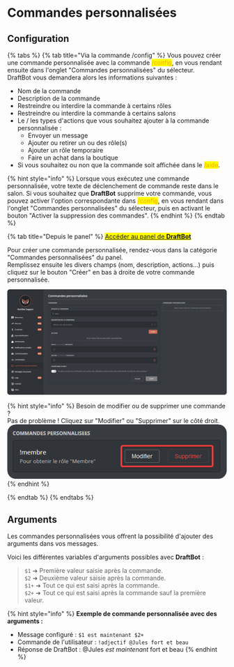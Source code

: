 # Commandes personnalisées

## Configuration

<!-- Depuis Discord -->
{% tabs %}
{% tab title="Via la commande /config" %}
Vous pouvez créer une commande personnalisée avec la commande <mark style="color:orange;">/config</mark>, en vous rendant ensuite dans l'onglet "Commandes personnalisées" du sélecteur.\
DraftBot vous demandera alors les informations suivantes :

* Nom de la commande
* Description de la commande
* Restreindre ou interdire la commande à certains rôles
* Restreindre ou interdire la commande à certains salons
* Le / les types d'actions que vous souhaitez ajouter à la commande personnalisée :
  * Envoyer un message
  * Ajouter ou retirer un ou des rôle(s)
  * Ajouter un rôle temporaire
  * Faire un achat dans la boutique
* Si vous souhaitez ou non que la commande soit affichée dans le <mark style="color:orange;">/aide</mark>.

{% hint style="info" %}
Lorsque vous exécutez une commande personnalisée, votre texte de déclenchement de commande reste dans le salon. Si vous souhaitez que **DraftBot** supprime votre commande, vous pouvez activer l'option correspondante dans <mark style="color:orange;">/config</mark>, en vous rendant dans l'onglet "Commandes personnalisées" du sélecteur, puis en activant le bouton "Activer la suppression des commandes".
{% endhint %}
{% endtab %}

<!-- Depuis le panel web -->
{% tab title="Depuis le panel" %}
<mark style="color:blue;">[Accéder au panel de **DraftBot**](https://draftbot.fr/dashboard)</mark>

Pour créer une commande personnalisée, rendez-vous dans la catégorie "Commandes personnalisées" du panel.\
Remplissez ensuite les divers champs (nom, description, actions...) puis cliquez sur le bouton "Créer" en bas à droite de votre commande personnalisée.

![Panel de configuration des commandes personnalisées](<../.gitbook/assets/custom-commands/view.png>)

{% hint style="info" %}
Besoin de modifier ou de supprimer une commande ?\
Pas de problème ! Cliquez sur "Modifier" ou "Supprimer" sur le côté droit.
![Boutons de modification ou suppression d'une commande personnalisée](<../.gitbook/assets/custom-commands/edit-command.png>)
{% endhint %}

{% endtab %}
{% endtabs %}

## Arguments

Les commandes personnalisées vous offrent la possibilité d'ajouter des arguments dans vos messages.

Voici les différentes variables d'arguments possibles avec **DraftBot** :

>`$1` ➜ Première valeur saisie après la commande.\
>`$2` ➜ Deuxième valeur saisie après la commande.\
>`$1+` ➜ Tout ce qui est saisi après la commande.\
>`$2+` ➜ Tout ce qui est saisi après la commande sauf la première valeur.

{% hint style="info" %}
**Exemple de commande personnalisée avec des arguments :**
* Message configuré : `$1 est maintenant $2+`
* Commande de l'utilisateur : `!adjectif @Jules fort et beau`
* Réponse de DraftBot : @Jules _est maintenant_ fort et beau
{% endhint %}